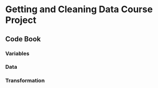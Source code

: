 Getting and Cleaning Data Course Project
=======

Code Book
-----------
 
### Variables

### Data

### Transformation